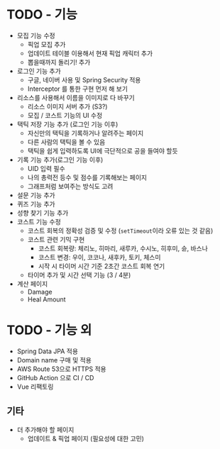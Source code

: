# TODO - 기능

- 모집 기능 수정
   - 픽업 모집 추가
   - 업데이트 테이블 이용해서 현재 픽업 캐릭터 추가
   - 뽑을때까지 돌리기! 추가
- 로그인 기능 추가
   - 구글, 네이버 사용 및 Spring Security 적용
   - Interceptor 를 통한 구현 먼저 해 보기
- 리소스를 사용해서 이름을 이미지로 다 바꾸기
   - 리소스 이미지 서버 추가 (S3?)
   - 모집 / 코스트 기능의 UI 수정
- 택틱 저장 기능 추가 (로그인 기능 이후)
   - 자신만의 택틱을 기록하거나 알려주는 페이지
   - 다른 사람의 택틱을 볼 수 있음
   - 택틱을 쉽게 입력하도록 UI에 극단적으로 공을 들여야 할듯
- 기록 기능 추가(로그인 기능 이후)
    - UID 입력 필수
    - 나의 총력전 등수 및 점수를 기록해보는 페이지
    - 그래프처럼 보여주는 방식도 고려
- 설문 기능 추가
- 퀴즈 기능 추가
- 성향 찾기 기능 추가
- 코스트 기능 수정
    - 코스트 회복의 정확성 검증 및 수정 (`setTimeout`이라 오류 있는 것 같음)
    - 코스트 관련 기믹 구현
      - 코스트 회복량: 체리노, 히마리, 새루카, 수시노, 히후미, 슌, 바스나
      - 코스트 변경: 우이, 코코나, 새후카, 토키, 체스미
      - 시작 시 타이머 시간 기준 2초간 코스트 회복 연기
    - 타이머 추가 및 시간 선택 기능 (3 / 4분)
- 계산 페이지
    - Damage
    - Heal Amount

# TODO - 기능 외 

- Spring Data JPA 적용
- Domain name 구매 및 적용
- AWS Route 53으로 HTTPS 적용
- GitHub Action 으로 CI / CD
- Vue 리팩토링

## 기타

- 더 추가해야 할 페이지
  - 업데이트 & 픽업 페이지 (필요성에 대한 고민)